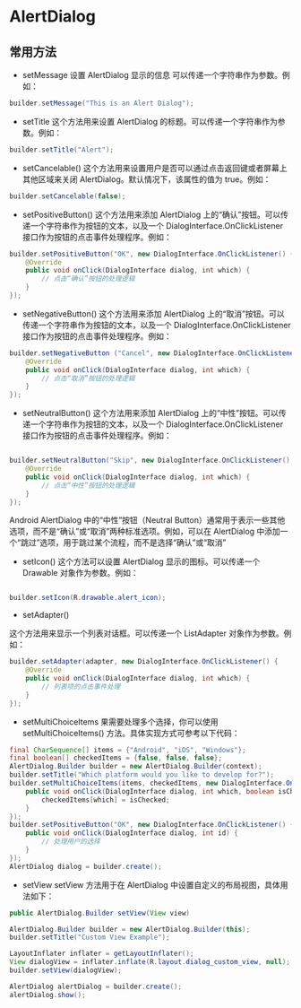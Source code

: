 # AlertDialog

## 常用方法

- setMessage
设置 AlertDialog 显示的信息 可以传递一个字符串作为参数。例如：

```java
builder.setMessage("This is an Alert Dialog");

```

- setTitle
这个方法用来设置 AlertDialog 的标题。可以传递一个字符串作为参数。例如：

```java
builder.setTitle("Alert");
```

- setCancelable()
这个方法用来设置用户是否可以通过点击返回键或者屏幕上其他区域来关闭 AlertDialog。默认情况下，该属性的值为 true。例如：

```java
builder.setCancelable(false);
```

- setPositiveButton()
这个方法用来添加 AlertDialog 上的“确认”按钮。可以传递一个字符串作为按钮的文本，以及一个 DialogInterface.OnClickListener 接口作为按钮的点击事件处理程序。例如：

```java
builder.setPositiveButton("OK", new DialogInterface.OnClickListener() {
    @Override
    public void onClick(DialogInterface dialog, int which) {
        // 点击“确认”按钮的处理逻辑
    }
});
```

- setNegativeButton()
这个方法用来添加 AlertDialog 上的“取消”按钮。可以传递一个字符串作为按钮的文本，以及一个 DialogInterface.OnClickListener 接口作为按钮的点击事件处理程序。例如：

```java
builder.setNegativeButton ("Cancel", new DialogInterface.OnClickListener() {
    @Override
    public void onClick(DialogInterface dialog, int which) {
        // 点击“取消”按钮的处理逻辑
    }
});
```

- setNeutralButton()
这个方法用来添加 AlertDialog 上的“中性”按钮。可以传递一个字符串作为按钮的文本，以及一个 DialogInterface.OnClickListener 接口作为按钮的点击事件处理程序。例如：

```java

builder.setNeutralButton("Skip", new DialogInterface.OnClickListener() {
    @Override
    public void onClick(DialogInterface dialog, int which) {
        // 点击“中性”按钮的处理逻辑
    }
});
```

Android AlertDialog 中的“中性”按钮（Neutral Button）通常用于表示一些其他选项，而不是“确认”或“取消”两种标准选项。例如，可以在 AlertDialog 中添加一个“跳过”选项，用于跳过某个流程，而不是选择“确认”或“取消”

- setIcon()
这个方法可以设置 AlertDialog 显示的图标。可以传递一个 Drawable 对象作为参数。例如：

```java

builder.setIcon(R.drawable.alert_icon);
```

- setAdapter()

这个方法用来显示一个列表对话框。可以传递一个 ListAdapter 对象作为参数。例如：

```java
builder.setAdapter(adapter, new DialogInterface.OnClickListener() {
    @Override
    public void onClick(DialogInterface dialog, int which) {
        // 列表项的点击事件处理
    }
});
```

- setMultiChoiceItems
果需要处理多个选择，你可以使用 setMultiChoiceItems() 方法。具体实现方式可参考以下代码：

```java
final CharSequence[] items = {"Android", "iOS", "Windows"};
final boolean[] checkedItems = {false, false, false};
AlertDialog.Builder builder = new AlertDialog.Builder(context);
builder.setTitle("Which platform would you like to develop for?");
builder.setMultiChoiceItems(items, checkedItems, new DialogInterface.OnMultiChoiceClickListener() {
    public void onClick(DialogInterface dialog, int which, boolean isChecked) {
        checkedItems[which] = isChecked;
    }
});
builder.setPositiveButton("OK", new DialogInterface.OnClickListener() {
    public void onClick(DialogInterface dialog, int id) {
        // 处理用户的选择
    }
});
AlertDialog dialog = builder.create();

```

- setView
setView 方法用于在 AlertDialog 中设置自定义的布局视图，具体用法如下：

```java
public AlertDialog.Builder setView(View view)

AlertDialog.Builder builder = new AlertDialog.Builder(this);
builder.setTitle("Custom View Example");

LayoutInflater inflater = getLayoutInflater();
View dialogView = inflater.inflate(R.layout.dialog_custom_view, null);
builder.setView(dialogView);

AlertDialog alertDialog = builder.create();
alertDialog.show();


```
